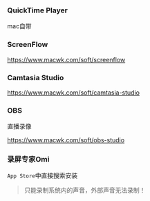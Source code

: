 ### QuickTime Player

mac自带

### ScreenFlow

https://www.macwk.com/soft/screenflow

### Camtasia Studio

https://www.macwk.com/soft/camtasia-studio

### OBS

直播录像

https://www.macwk.com/soft/obs-studio

### 录屏专家Omi

`App Store`中直接搜索安装

> 只能录制系统内的声音，外部声音无法录制！
